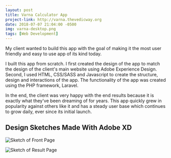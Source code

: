 ```yaml
---
layout: post
title: Varna Calculator App
project-link: http://varna.thevedicway.org
date: 2018-07-07 21:04:00 -0500
img: varna-desktop.png
tags: [Web Development]
---
```


My client wanted to build this app with the goal of making it the most user friendly and easy to use app of its kind today. 

I built this app from scratch. I first created the design of the app to match the design of the client's main website using Adobe Experience Design. Second, I used HTML, CSS/SASS and Javascript to create the structure, design and interactions of the app. The functionality of the app was created using the PHP framework, Laravel.

In the end, the client was very happy with the end results because it is exactly what they've been dreaming of for years. This app quickly grew in popularity against others like it and has a steady user base which continues to grow daily, ever since its initial launch.

## Design Sketches Made With Adobe XD

![Sketch of Front Page]({{site.baseurl}}/assets/img/varna-version1.png)

![Sketch of Result Page]({{site.baseurl}}/assets/img/varna-version1-2.png)